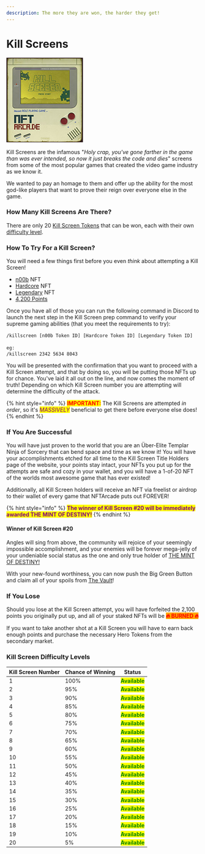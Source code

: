 ```yaml
---
description: The more they are won, the harder they get!
---
```


# Kill Screens

![](../.gitbook/assets/KillScreen1-200.jpg)

Kill Screens are the infamous "_Holy crap, you've gone farther in the game than was ever intended, so now it just breaks the code and dies_" screens from some of the most popular games that created the video game industry as we know it.

We wanted to pay an homage to them and offer up the ability for the most god-like players that want to prove their reign over everyone else in the game.

### How Many Kill Screens Are There?

There are only 20 [Kill Screen Tokens](../tokens/kill-screens.md) that can be won, each with their own [difficulty level](kill-screens.md#kill-screen-difficulty-levels).

### How To Try For a Kill Screen?

You will need a few things first before you even _think_ about attempting a Kill Screen!&#x20;

* [n00b](../tokens/heroes/n00b.md) NFT
* [Hardcore](../tokens/heroes/hardcore.md) NFT
* [Legendary](../tokens/heroes/legendary.md) NFT
* [4,200 Points](earning-points.md)

Once you have all of those you can run the following command in Discord to launch the next step in the Kill Screen prep command to verify your supreme gaming abilities (that you meet the requirements to try):

```
/killscreen [n00b Token ID] [Hardcore Token ID] [Legendary Token ID]

eg:
/killscreen 2342 5634 8043
```

You will be presented with the confirmation that you want to proceed with a Kill Screen attempt, and that by doing so, you will be putting those NFTs up for chance. You've laid it all out on the line, and now comes the moment of truth! Depending on which Kill Screen number you are attempting will determine the difficulty of the attack.&#x20;

{% hint style="info" %}
<mark style="color:red;">**IMPORTANT:**</mark> The Kill Screens are attempted _in order_, so it's _<mark style="color:purple;">MASSIVELY</mark>_ beneficial to get there before everyone else does!
{% endhint %}

### If You Are Successful

You will have just proven to the world that you are an Über-Elite Templar Ninja of Sorcery that can bend space and time as we know it! You will have your accomplishments etched for all time to the Kill Screen Title Holders page of the website, your points stay intact, your NFTs you put up for the attempts are safe and cozy in your wallet, and you will have a 1-of-20 NFT of the worlds most awesome game that has ever existed!

Additionally, all Kill Screen holders will receive an NFT via freelist or airdrop to their wallet of every game that NFTArcade puts out FOREVER!

{% hint style="info" %}
<mark style="color:purple;">**The winner of Kill Screen #20 will be immediately awarded THE MINT OF DESTINY!**</mark>
{% endhint %}

#### Winner of Kill Screen #20

Angles will sing from above, the community will rejoice of your seemingly impossible accomplishment, and your enemies will be forever mega-jelly of your undeniable social status as the one and only true holder of [THE MINT OF DESTINY!](broken-reference)

With your new-found worthiness, you can now push the Big Green Button and claim all of your spoils from [The Vault](the-vault.md)!

### If You Lose

Should you lose at the Kill Screen attempt, you will have forfeited the 2,100 points you originally put up, and all of your staked NFTs will be <mark style="color:red;background-color:orange;">**🔥   BURNED  🔥**</mark> &#x20;

If you want to take another shot at a Kill Screen you will have to earn back enough points and purchase the necessary Hero Tokens from the secondary market.

### Kill Screen Difficulty Levels

| Kill Screen Number | Chance of Winning | Status                                          |
| ------------------ | ----------------- | ----------------------------------------------- |
| 1                  | 100%              | <mark style="color:green;">**Available**</mark> |
| 2                  | 95%               | <mark style="color:green;">**Available**</mark> |
| 3                  | 90%               | <mark style="color:green;">**Available**</mark> |
| 4                  | 85%               | <mark style="color:green;">**Available**</mark> |
| 5                  | 80%               | <mark style="color:green;">**Available**</mark> |
| 6                  | 75%               | <mark style="color:green;">**Available**</mark> |
| 7                  | 70%               | <mark style="color:green;">**Available**</mark> |
| 8                  | 65%               | <mark style="color:green;">**Available**</mark> |
| 9                  | 60%               | <mark style="color:green;">**Available**</mark> |
| 10                 | 55%               | <mark style="color:green;">**Available**</mark> |
| 11                 | 50%               | <mark style="color:green;">**Available**</mark> |
| 12                 | 45%               | <mark style="color:green;">**Available**</mark> |
| 13                 | 40%               | <mark style="color:green;">**Available**</mark> |
| 14                 | 35%               | <mark style="color:green;">**Available**</mark> |
| 15                 | 30%               | <mark style="color:green;">**Available**</mark> |
| 16                 | 25%               | <mark style="color:green;">**Available**</mark> |
| 17                 | 20%               | <mark style="color:green;">**Available**</mark> |
| 18                 | 15%               | <mark style="color:green;">**Available**</mark> |
| 19                 | 10%               | <mark style="color:green;">**Available**</mark> |
| 20                 | 5%                | <mark style="color:green;">**Available**</mark> |
